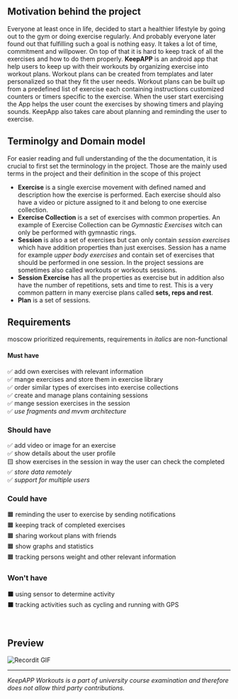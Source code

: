 
## Motivation behind the project
Everyone at least once in life, decided to start a healthier lifestyle by going out to the gym or doing exercise regularly. And probably everyone later found out that fulfilling such a goal is nothing easy. It takes a lot of time, commitment and willpower. On top of that it is hard to keep track of all the exercises and how to do them properly. 
**KeepAPP** is an android app that help users to keep up with their workouts by organizing exercise into workout plans. Workout plans can be created from templates and later personalized so that they fit the user needs. Workout plans can be built up from a predefined list of exercise each containing instructions customized counters or timers specific to the exercise. When the user start exercising the App helps the user count the exercises by showing timers and playing sounds. KeepApp also takes care about planning and reminding the user to exercise. 

## Terminolgy and Domain model
For easier reading and full understanding of  the the documentation, it is crucial to first set the terminology in the project. Those are the mainly used  terms in the project and their definition in the scope of this project
* **Exercise** is a single exercise movement with defined named and description how the exercise is performed. Each exercise should also have a video or picture assigned to it and belong to one exercise collection. 
* **Exercise Collection** is a set of exercises with common properties. An example of Exercise Collection can be *Gymnastic Exercises* witch can only be performed with gymnastic rings. 
* **Session** is also a set of exercises but can only contain *session exercises* which have addition properties than just exercises. Session has a name for example *upper body exercises*  and contain set of exercises that should be performed in one session. In the project sessions are sometimes also called workouts or workouts sessions.
* **Session Exercise** has all the properties as exercise but in addition also have the number of repetitions, sets and time to rest. This is a very common pattern in many exercise plans called **sets, reps and rest**. 
*  **Plan** is a set of sessions.
## Requirements
moscow prioritized requirements, requirements in *italics* are non-functional
#### Must have
✅ add own exercises with relevant information  
✅ mange exercises and store them in exercise library  
✅ order similar types of exercises into exercise collections  
✅ create and manage plans containing sessions  
✅ mange session exercises in the session  
✅ *use fragments and mvvm architecture*  

### Should have
✅ add video or image for an exercise  
✅ show details about the user profile  
🟨 show exercises in the session in way the user can check the completed  
✅ *store data remotely*  
✅ *support for multiple users*  

### Could have
🟧 reminding the user to exercise by sending notifications  
🟧 keeping track of completed exercises  
🟧 sharing workout plans with friends  
🟧 show graphs and statistics  
🟧 tracking persons weight and other relevant information  

### Won't have
⬛️ using sensor to determine activity  
⬛️ tracking activities such as cycling and running with GPS  

&nbsp; &nbsp; &nbsp; &nbsp; &nbsp; 
&nbsp; &nbsp; &nbsp; &nbsp; &nbsp; 
## Preview

![Recordit GIF](http://g.recordit.co/9WPfzKcmOS.gif)

---
*KeepAPP Workouts is a part of university course examination and therefore does not allow third party contributions.*
